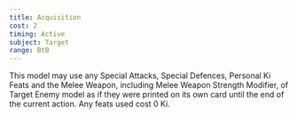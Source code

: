 ```yaml
---
title: Acquisition
cost: 2
timing: Active
subject: Target
range: BtB
---
```

This model may use any Special Attacks, Special Defences, Personal Ki Feats and the Melee Weapon, including Melee Weapon Strength Modifier, of Target Enemy model as if they were printed on its own card until the end of the current action. Any feats used cost 0 Ki.